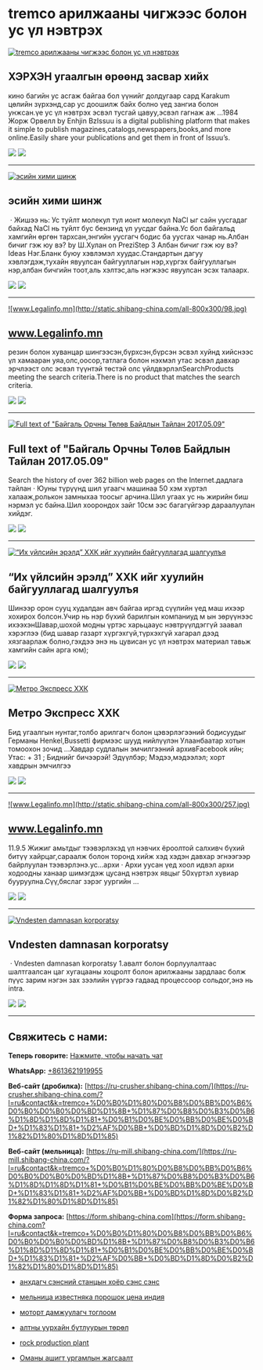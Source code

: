 # tremco арилжааны чигжээс болон ус үл нэвтрэх

<a href="https://swt.shibang-china.com/?l=ru&img&k=tremco+%D0%B0%D1%80%D0%B8%D0%BB%D0%B6%D0%B0%D0%B0%D0%BD%D1%8B+%D1%87%D0%B8%D0%B3%D0%B6%D1%8D%D1%8D%D1%81+%D0%B1%D0%BE%D0%BB%D0%BE%D0%BD+%D1%83%D1%81+%D2%AF%D0%BB+%D0%BD%D1%8D%D0%B2%D1%82%D1%80%D1%8D%D1%85" target="_blank">![tremco арилжааны чигжээс болон ус үл нэвтрэх](http://static.shibang-china.com/all-800x300/423.jpg)</a>

## ХЭРХЭН угаалгын өрөөнд засвар хийх
кино багийн ус асгаж байгаа бол үүнийг долдугаар сард Karakum цөлийн зүрхэнд,сар ус доошилж байх болно үед зангиа болон унжсан.үе ус үл нэвтрэх эсвэл тусгай цавуу,эсвэл гагнаж аж …1984 Жорж Орвелл by Enhjin BzIssuu is a digital publishing platform that makes it simple to publish magazines,catalogs,newspapers,books,and more online.Easily share your publications and get them in front of Issuu’s.


<a href="https://whatsapp.shibangsoft.com/WhatsApp.php" target="_blank" title="WhatsApp">![](http://static.shibang-china.com/icon/whatsapp.png)</a> <a href="https://swt.shibang-china.com/?l=ru&icon&k=tremco+%D0%B0%D1%80%D0%B8%D0%BB%D0%B6%D0%B0%D0%B0%D0%BD%D1%8B+%D1%87%D0%B8%D0%B3%D0%B6%D1%8D%D1%8D%D1%81+%D0%B1%D0%BE%D0%BB%D0%BE%D0%BD+%D1%83%D1%81+%D2%AF%D0%BB+%D0%BD%D1%8D%D0%B2%D1%82%D1%80%D1%8D%D1%85" target="_blank">![](http://static.shibang-china.com/icon/chat-ru.png)</a>

---

<a href="https://swt.shibang-china.com/?l=ru&img&k=tremco+%D0%B0%D1%80%D0%B8%D0%BB%D0%B6%D0%B0%D0%B0%D0%BD%D1%8B+%D1%87%D0%B8%D0%B3%D0%B6%D1%8D%D1%8D%D1%81+%D0%B1%D0%BE%D0%BB%D0%BE%D0%BD+%D1%83%D1%81+%D2%AF%D0%BB+%D0%BD%D1%8D%D0%B2%D1%82%D1%80%D1%8D%D1%85" target="_blank">![эсийн хими шинж](http://static.shibang-china.com/all-800x300/1417.jpg)</a>

## эсийн хими шинж
&nbsp;&#0183;&#32;Жишээ нь: Ус туйлт молекул тул ионт молекул NaCl ыг сайн уусгадаг байхад NaCl нь туйлт бус бензинд үл уусдаг байна.Ус бол байгальд хамгийн өргөн тархсан,энгийн уусгагч бодис ба уусгах чанар нь.Албан бичиг гэж юу вэ? by Ш.Хулан on PreziStep 3 Албан бичиг гэж юу вэ? Ideas Нэг.Бланк буюу хэвлэмэл хуудас.Стандартын дагуу хэвлэгдэж,тухайн явуулсан байгууллагын нэр,хүргэх байгууллагын нэр,албан бичгийн тоот,аль хэлтэс,аль нэгжээс явуулсан эсэх талаарх.


<a href="https://whatsapp.shibangsoft.com/WhatsApp.php" target="_blank" title="WhatsApp">![](http://static.shibang-china.com/icon/whatsapp.png)</a> <a href="https://swt.shibang-china.com/?l=ru&icon&k=tremco+%D0%B0%D1%80%D0%B8%D0%BB%D0%B6%D0%B0%D0%B0%D0%BD%D1%8B+%D1%87%D0%B8%D0%B3%D0%B6%D1%8D%D1%8D%D1%81+%D0%B1%D0%BE%D0%BB%D0%BE%D0%BD+%D1%83%D1%81+%D2%AF%D0%BB+%D0%BD%D1%8D%D0%B2%D1%82%D1%80%D1%8D%D1%85" target="_blank">![](http://static.shibang-china.com/icon/chat-ru.png)</a>

---

<a href="https://swt.shibang-china.com/?l=ru&img&k=tremco+%D0%B0%D1%80%D0%B8%D0%BB%D0%B6%D0%B0%D0%B0%D0%BD%D1%8B+%D1%87%D0%B8%D0%B3%D0%B6%D1%8D%D1%8D%D1%81+%D0%B1%D0%BE%D0%BB%D0%BE%D0%BD+%D1%83%D1%81+%D2%AF%D0%BB+%D0%BD%D1%8D%D0%B2%D1%82%D1%80%D1%8D%D1%85" target="_blank">![www.Legalinfo.mn](http://static.shibang-china.com/all-800x300/98.jpg)</a>

## www.Legalinfo.mn
резин болон хуванцар шингээсэн,бүрхсэн,бүрсэн эсвэл хуйнд хийснээс үл хамааран уяа,олс,оосор,татлага болон нэхмэл утас эсвэл давхар эрчлээст олс эсвэл түүнтэй төстэй олс үйлдвэрлэлSearchProducts meeting the search criteria.There is no product that matches the search criteria.


<a href="https://whatsapp.shibangsoft.com/WhatsApp.php" target="_blank" title="WhatsApp">![](http://static.shibang-china.com/icon/whatsapp.png)</a> <a href="https://swt.shibang-china.com/?l=ru&icon&k=tremco+%D0%B0%D1%80%D0%B8%D0%BB%D0%B6%D0%B0%D0%B0%D0%BD%D1%8B+%D1%87%D0%B8%D0%B3%D0%B6%D1%8D%D1%8D%D1%81+%D0%B1%D0%BE%D0%BB%D0%BE%D0%BD+%D1%83%D1%81+%D2%AF%D0%BB+%D0%BD%D1%8D%D0%B2%D1%82%D1%80%D1%8D%D1%85" target="_blank">![](http://static.shibang-china.com/icon/chat-ru.png)</a>

---

<a href="https://swt.shibang-china.com/?l=ru&img&k=tremco+%D0%B0%D1%80%D0%B8%D0%BB%D0%B6%D0%B0%D0%B0%D0%BD%D1%8B+%D1%87%D0%B8%D0%B3%D0%B6%D1%8D%D1%8D%D1%81+%D0%B1%D0%BE%D0%BB%D0%BE%D0%BD+%D1%83%D1%81+%D2%AF%D0%BB+%D0%BD%D1%8D%D0%B2%D1%82%D1%80%D1%8D%D1%85" target="_blank">![Full text of &quot;Байгаль Орчны Төлөв Байдлын Тайлан 2017.05.09&quot;](http://static.shibang-china.com/all-800x300/1528.jpg)</a>

## Full text of &quot;Байгаль Орчны Төлөв Байдлын Тайлан 2017.05.09&quot;
Search the history of over 362 billion web pages on the Internet.дадлага тайлан&nbsp;&#0183;&#32;Юуны түрүүнд шил угаагч машинаа 50 хэм хүртэл халааж,ролькон замныхаа тоосыг арчина.Шил угаах ус нь жирийн биш нэрмэл ус байна.Шил хоорондох зайг 10см ээс багагүйгээр дараалуулан хийдэг.


<a href="https://whatsapp.shibangsoft.com/WhatsApp.php" target="_blank" title="WhatsApp">![](http://static.shibang-china.com/icon/whatsapp.png)</a> <a href="https://swt.shibang-china.com/?l=ru&icon&k=tremco+%D0%B0%D1%80%D0%B8%D0%BB%D0%B6%D0%B0%D0%B0%D0%BD%D1%8B+%D1%87%D0%B8%D0%B3%D0%B6%D1%8D%D1%8D%D1%81+%D0%B1%D0%BE%D0%BB%D0%BE%D0%BD+%D1%83%D1%81+%D2%AF%D0%BB+%D0%BD%D1%8D%D0%B2%D1%82%D1%80%D1%8D%D1%85" target="_blank">![](http://static.shibang-china.com/icon/chat-ru.png)</a>

---

<a href="https://swt.shibang-china.com/?l=ru&img&k=tremco+%D0%B0%D1%80%D0%B8%D0%BB%D0%B6%D0%B0%D0%B0%D0%BD%D1%8B+%D1%87%D0%B8%D0%B3%D0%B6%D1%8D%D1%8D%D1%81+%D0%B1%D0%BE%D0%BB%D0%BE%D0%BD+%D1%83%D1%81+%D2%AF%D0%BB+%D0%BD%D1%8D%D0%B2%D1%82%D1%80%D1%8D%D1%85" target="_blank">![“Их үйлсийн эрэлд” ХХК ийг хуулийн байгууллагад шалгуулъя](http://static.shibang-china.com/all-800x300/924.jpg)</a>

## “Их үйлсийн эрэлд” ХХК ийг хуулийн байгууллагад шалгуулъя
Шинээр орон сууц ху&#173;далдан авч байгаа иргэд сүүлийн үед маш ихээр хохирох болсон.Учир нь нэр бүхий барилгын компаниуд м ын зөрүүнээс ихээхэнШавар,шохой модны үртэс харьцааус нэвтрүүлдэггүй заавал хэрэглээ (бид шавар газарт хүргэхгүй,түрхэхгүй хагарал дээд хязгаарлаж болно,гэхдээ энэ нь цувисан ус үл нэвтрэх материал тавьж хамгийн сайн арга юм);


<a href="https://whatsapp.shibangsoft.com/WhatsApp.php" target="_blank" title="WhatsApp">![](http://static.shibang-china.com/icon/whatsapp.png)</a> <a href="https://swt.shibang-china.com/?l=ru&icon&k=tremco+%D0%B0%D1%80%D0%B8%D0%BB%D0%B6%D0%B0%D0%B0%D0%BD%D1%8B+%D1%87%D0%B8%D0%B3%D0%B6%D1%8D%D1%8D%D1%81+%D0%B1%D0%BE%D0%BB%D0%BE%D0%BD+%D1%83%D1%81+%D2%AF%D0%BB+%D0%BD%D1%8D%D0%B2%D1%82%D1%80%D1%8D%D1%85" target="_blank">![](http://static.shibang-china.com/icon/chat-ru.png)</a>

---

<a href="https://swt.shibang-china.com/?l=ru&img&k=tremco+%D0%B0%D1%80%D0%B8%D0%BB%D0%B6%D0%B0%D0%B0%D0%BD%D1%8B+%D1%87%D0%B8%D0%B3%D0%B6%D1%8D%D1%8D%D1%81+%D0%B1%D0%BE%D0%BB%D0%BE%D0%BD+%D1%83%D1%81+%D2%AF%D0%BB+%D0%BD%D1%8D%D0%B2%D1%82%D1%80%D1%8D%D1%85" target="_blank">![Метро Экспресс ХХК](http://static.shibang-china.com/all-800x300/577.jpg)</a>

## Метро Экспресс ХХК
Бид угаалгын нунтаг,толбо арилгагч болон цэвэрлэгээний бодисуудыг Германы Henkel,Bussetti фирмээс шууд нийлүүлэн Улаанбаатар хотын томоохон зочид …Хавдар судлалын эмчилгээний архивFacebook ийн; Утас: + 31 ; Биднийг бичээрэй! Эдүүлбэр; Мэдээ,мэдээлэл; хорт хавдрын эмчилгээ


<a href="https://whatsapp.shibangsoft.com/WhatsApp.php" target="_blank" title="WhatsApp">![](http://static.shibang-china.com/icon/whatsapp.png)</a> <a href="https://swt.shibang-china.com/?l=ru&icon&k=tremco+%D0%B0%D1%80%D0%B8%D0%BB%D0%B6%D0%B0%D0%B0%D0%BD%D1%8B+%D1%87%D0%B8%D0%B3%D0%B6%D1%8D%D1%8D%D1%81+%D0%B1%D0%BE%D0%BB%D0%BE%D0%BD+%D1%83%D1%81+%D2%AF%D0%BB+%D0%BD%D1%8D%D0%B2%D1%82%D1%80%D1%8D%D1%85" target="_blank">![](http://static.shibang-china.com/icon/chat-ru.png)</a>

---

<a href="https://swt.shibang-china.com/?l=ru&img&k=tremco+%D0%B0%D1%80%D0%B8%D0%BB%D0%B6%D0%B0%D0%B0%D0%BD%D1%8B+%D1%87%D0%B8%D0%B3%D0%B6%D1%8D%D1%8D%D1%81+%D0%B1%D0%BE%D0%BB%D0%BE%D0%BD+%D1%83%D1%81+%D2%AF%D0%BB+%D0%BD%D1%8D%D0%B2%D1%82%D1%80%D1%8D%D1%85" target="_blank">![www.Legalinfo.mn](http://static.shibang-china.com/all-800x300/257.jpg)</a>

## www.Legalinfo.mn
11.9.5 Жижиг амьтдыг тээвэрлэхэд үл нэвчих ёроолтой салхивч бүхий битүү хайрцаг,сараалж болон торонд хийж хэд хэдэн давхар эгнээгээр байрлуулан тээвэрлэнэ.ус…архи&nbsp;&#0183;&#32;Архи уусан үед хоол идвэл архи ходоодны ханаар шимэгдэж цусанд нэвтрэх явцыг 50хүртэл хувиар бууруулна.Сүү,бяслаг зэрэг уургийн …


<a href="https://whatsapp.shibangsoft.com/WhatsApp.php" target="_blank" title="WhatsApp">![](http://static.shibang-china.com/icon/whatsapp.png)</a> <a href="https://swt.shibang-china.com/?l=ru&icon&k=tremco+%D0%B0%D1%80%D0%B8%D0%BB%D0%B6%D0%B0%D0%B0%D0%BD%D1%8B+%D1%87%D0%B8%D0%B3%D0%B6%D1%8D%D1%8D%D1%81+%D0%B1%D0%BE%D0%BB%D0%BE%D0%BD+%D1%83%D1%81+%D2%AF%D0%BB+%D0%BD%D1%8D%D0%B2%D1%82%D1%80%D1%8D%D1%85" target="_blank">![](http://static.shibang-china.com/icon/chat-ru.png)</a>

---

<a href="https://swt.shibang-china.com/?l=ru&img&k=tremco+%D0%B0%D1%80%D0%B8%D0%BB%D0%B6%D0%B0%D0%B0%D0%BD%D1%8B+%D1%87%D0%B8%D0%B3%D0%B6%D1%8D%D1%8D%D1%81+%D0%B1%D0%BE%D0%BB%D0%BE%D0%BD+%D1%83%D1%81+%D2%AF%D0%BB+%D0%BD%D1%8D%D0%B2%D1%82%D1%80%D1%8D%D1%85" target="_blank">![Vndesten damnasan korporatsy](http://static.shibang-china.com/all-800x300/421.jpg)</a>

## Vndesten damnasan korporatsy
&nbsp;&#0183;&#32;Vndesten damnasan korporatsy 1.авалт болон борлуулалтаас шалтгаалсан цаг хугацааны хоцролт болон арилжааны зардлаас болж пүүс зарим нэгэн зах зээлийн үүргээ гадаад процессоор сольдог,энэ нь intra.

<a href="https://whatsapp.shibangsoft.com/WhatsApp.php" target="_blank" title="WhatsApp">![](http://static.shibang-china.com/icon/whatsapp.png)</a> <a href="https://swt.shibang-china.com/?l=ru&icon&k=tremco+%D0%B0%D1%80%D0%B8%D0%BB%D0%B6%D0%B0%D0%B0%D0%BD%D1%8B+%D1%87%D0%B8%D0%B3%D0%B6%D1%8D%D1%8D%D1%81+%D0%B1%D0%BE%D0%BB%D0%BE%D0%BD+%D1%83%D1%81+%D2%AF%D0%BB+%D0%BD%D1%8D%D0%B2%D1%82%D1%80%D1%8D%D1%85" target="_blank">![](http://static.shibang-china.com/icon/chat-ru.png)</a>

---
## Свяжитесь с нами:

**Теперь говорите:** [Нажмите, чтобы начать чат](https://swt.shibang-china.com?l=ru&contact&k=tremco+%D0%B0%D1%80%D0%B8%D0%BB%D0%B6%D0%B0%D0%B0%D0%BD%D1%8B+%D1%87%D0%B8%D0%B3%D0%B6%D1%8D%D1%8D%D1%81+%D0%B1%D0%BE%D0%BB%D0%BE%D0%BD+%D1%83%D1%81+%D2%AF%D0%BB+%D0%BD%D1%8D%D0%B2%D1%82%D1%80%D1%8D%D1%85)

**WhatsApp:**  [+8613621919955](https://whatsapp.shibangsoft.com/WhatsApp.php)

**Веб-сайт (дробилка):** [https://ru-crusher.shibang-china.com/](https://ru-crusher.shibang-china.com/?l=ru&contact&k=tremco+%D0%B0%D1%80%D0%B8%D0%BB%D0%B6%D0%B0%D0%B0%D0%BD%D1%8B+%D1%87%D0%B8%D0%B3%D0%B6%D1%8D%D1%8D%D1%81+%D0%B1%D0%BE%D0%BB%D0%BE%D0%BD+%D1%83%D1%81+%D2%AF%D0%BB+%D0%BD%D1%8D%D0%B2%D1%82%D1%80%D1%8D%D1%85)

**Веб-сайт (мельница):** [https://ru-mill.shibang-china.com/](https://ru-mill.shibang-china.com/?l=ru&contact&k=tremco+%D0%B0%D1%80%D0%B8%D0%BB%D0%B6%D0%B0%D0%B0%D0%BD%D1%8B+%D1%87%D0%B8%D0%B3%D0%B6%D1%8D%D1%8D%D1%81+%D0%B1%D0%BE%D0%BB%D0%BE%D0%BD+%D1%83%D1%81+%D2%AF%D0%BB+%D0%BD%D1%8D%D0%B2%D1%82%D1%80%D1%8D%D1%85)

**Форма запроса:** [https://form.shibang-china.com](https://form.shibang-china.com?l=ru&contact&k=tremco+%D0%B0%D1%80%D0%B8%D0%BB%D0%B6%D0%B0%D0%B0%D0%BD%D1%8B+%D1%87%D0%B8%D0%B3%D0%B6%D1%8D%D1%8D%D1%81+%D0%B1%D0%BE%D0%BB%D0%BE%D0%BD+%D1%83%D1%81+%D2%AF%D0%BB+%D0%BD%D1%8D%D0%B2%D1%82%D1%80%D1%8D%D1%85)

* [анхдагч сэнсний станцын хоёр сэнс сэнс](../130/%D0%B0%D0%BD%D1%85%D0%B4%D0%B0%D0%B3%D1%87%20%D1%81%D1%8D%D0%BD%D1%81%D0%BD%D0%B8%D0%B9%20%D1%81%D1%82%D0%B0%D0%BD%D1%86%D1%8B%D0%BD%20%D1%85%D0%BE%D1%91%D1%80%20%D1%81%D1%8D%D0%BD%D1%81%20%D1%81%D1%8D%D0%BD%D1%81.md)

* [мельница известняка порошок цена индия](../126/%D0%BC%D0%B5%D0%BB%D1%8C%D0%BD%D0%B8%D1%86%D0%B0%20%D0%B8%D0%B7%D0%B2%D0%B5%D1%81%D1%82%D0%BD%D1%8F%D0%BA%D0%B0%20%D0%BF%D0%BE%D1%80%D0%BE%D1%88%D0%BE%D0%BA%20%D1%86%D0%B5%D0%BD%D0%B0%20%D0%B8%D0%BD%D0%B4%D0%B8%D1%8F.md)

* [моторт дамжуулагч тоглоом](../127/%D0%BC%D0%BE%D1%82%D0%BE%D1%80%D1%82%20%D0%B4%D0%B0%D0%BC%D0%B6%D1%83%D1%83%D0%BB%D0%B0%D0%B3%D1%87%20%D1%82%D0%BE%D0%B3%D0%BB%D0%BE%D0%BE%D0%BC.md)

* [алтны уурхайн бутлуурын төрөл](../128/%D0%B0%D0%BB%D1%82%D0%BD%D1%8B%20%D1%83%D1%83%D1%80%D1%85%D0%B0%D0%B9%D0%BD%20%D0%B1%D1%83%D1%82%D0%BB%D1%83%D1%83%D1%80%D1%8B%D0%BD%20%D1%82%D3%A9%D1%80%D3%A9%D0%BB.md)

* [rock production plant](../130/rock%20production%20plant.md)

* [Оманы ашигт ургамлын жагсаалт](../127/%D0%9E%D0%BC%D0%B0%D0%BD%D1%8B%20%D0%B0%D1%88%D0%B8%D0%B3%D1%82%20%D1%83%D1%80%D0%B3%D0%B0%D0%BC%D0%BB%D1%8B%D0%BD%20%D0%B6%D0%B0%D0%B3%D1%81%D0%B0%D0%B0%D0%BB%D1%82.md)